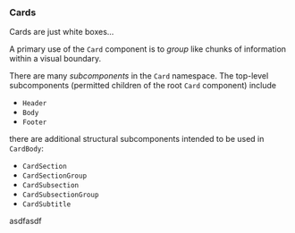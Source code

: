 ### Cards

Cards are just white boxes...

A primary use of the `Card` component is to _group_ like chunks of information within a visual boundary.

There are many _subcomponents_ in the `Card` namespace. The top-level subcomponents (permitted children of the root `Card` component) include

* `Header`
* `Body`
* `Footer`

there are additional structural subcomponents intended to be used in `CardBody`:

* `CardSection`
* `CardSectionGroup`
* `CardSubsection`
* `CardSubsectionGroup`
* `CardSubtitle`

asdfasdf
